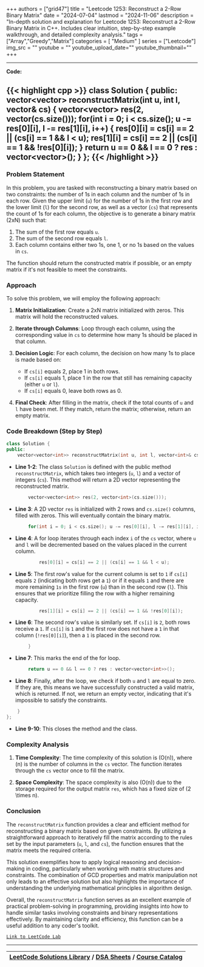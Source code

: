 
+++
authors = ["grid47"]
title = "Leetcode 1253: Reconstruct a 2-Row Binary Matrix"
date = "2024-07-04"
lastmod = "2024-11-06"
description = "In-depth solution and explanation for Leetcode 1253: Reconstruct a 2-Row Binary Matrix in C++. Includes clear intuition, step-by-step example walkthrough, and detailed complexity analysis."
tags = ["Array","Greedy","Matrix"]
categories = [
    "Medium"
]
series = ["Leetcode"]
img_src = ""
youtube = ""
youtube_upload_date=""
youtube_thumbnail=""
+++



---
**Code:**

{{< highlight cpp >}}
class Solution {
public:
    vector<vector<int>> reconstructMatrix(int u, int l, vector<int>& cs) {
        vector<vector<int>> res(2, vector<int>(cs.size()));
        for(int i = 0; i < cs.size(); u -= res[0][i], l -= res[1][i], i++) {
            res[0][i] = cs[i] == 2 || (cs[i] == 1 && l < u);
            res[1][i] = cs[i] == 2 || (cs[i] == 1 && !res[0][i]);
        }
        return u == 0 && l == 0 ? res : vector<vector<int>>();
    }
};
{{< /highlight >}}
---


### Problem Statement
In this problem, you are tasked with reconstructing a binary matrix based on two constraints: the number of 1s in each column and the number of 1s in each row. Given the upper limit (`u`) for the number of 1s in the first row and the lower limit (`l`) for the second row, as well as a vector (`cs`) that represents the count of 1s for each column, the objective is to generate a binary matrix (2xN) such that:

1. The sum of the first row equals `u`.
2. The sum of the second row equals `l`.
3. Each column contains either two 1s, one 1, or no 1s based on the values in `cs`.

The function should return the constructed matrix if possible, or an empty matrix if it's not feasible to meet the constraints.

### Approach
To solve this problem, we will employ the following approach:

1. **Matrix Initialization**: Create a 2xN matrix initialized with zeros. This matrix will hold the reconstructed values.

2. **Iterate through Columns**: Loop through each column, using the corresponding value in `cs` to determine how many 1s should be placed in that column.

3. **Decision Logic**: For each column, the decision on how many 1s to place is made based on:
   - If `cs[i]` equals 2, place 1 in both rows.
   - If `cs[i]` equals 1, place 1 in the row that still has remaining capacity (either `u` or `l`).
   - If `cs[i]` equals 0, leave both rows as 0.

4. **Final Check**: After filling in the matrix, check if the total counts of `u` and `l` have been met. If they match, return the matrix; otherwise, return an empty matrix.

### Code Breakdown (Step by Step)

```cpp
class Solution {
public:
    vector<vector<int>> reconstructMatrix(int u, int l, vector<int>& cs) {
```
- **Line 1-2**: The class `Solution` is defined with the public method `reconstructMatrix`, which takes two integers (`u`, `l`) and a vector of integers (`cs`). This method will return a 2D vector representing the reconstructed matrix.

```cpp
        vector<vector<int>> res(2, vector<int>(cs.size()));
```
- **Line 3**: A 2D vector `res` is initialized with 2 rows and `cs.size()` columns, filled with zeros. This will eventually contain the binary matrix.

```cpp
        for(int i = 0; i < cs.size(); u -= res[0][i], l -= res[1][i], i++) {
```
- **Line 4**: A for loop iterates through each index `i` of the `cs` vector, where `u` and `l` will be decremented based on the values placed in the current column.

```cpp
            res[0][i] = cs[i] == 2 || (cs[i] == 1 && l < u);
```
- **Line 5**: The first row's value for the current column is set to `1` if `cs[i]` equals `2` (indicating both rows get a `1`) or if it equals `1` and there are more remaining `1s` in the first row (`u`) than in the second row (`l`). This ensures that we prioritize filling the row with a higher remaining capacity.

```cpp
            res[1][i] = cs[i] == 2 || (cs[i] == 1 && !res[0][i]);
```
- **Line 6**: The second row's value is similarly set. If `cs[i]` is `2`, both rows receive a `1`. If `cs[i]` is `1` and the first row does not have a `1` in that column (`!res[0][i]`), then a `1` is placed in the second row.

```cpp
        }
```
- **Line 7**: This marks the end of the for loop.

```cpp
        return u == 0 && l == 0 ? res : vector<vector<int>>();
```
- **Line 8**: Finally, after the loop, we check if both `u` and `l` are equal to zero. If they are, this means we have successfully constructed a valid matrix, which is returned. If not, we return an empty vector, indicating that it's impossible to satisfy the constraints.

```cpp
    }
};
```
- **Line 9-10**: This closes the method and the class.

### Complexity Analysis
1. **Time Complexity**: The time complexity of this solution is \(O(n)\), where \(n\) is the number of columns in the `cs` vector. The function iterates through the `cs` vector once to fill the matrix.

2. **Space Complexity**: The space complexity is also \(O(n)\) due to the storage required for the output matrix `res`, which has a fixed size of \(2 \times n\).

### Conclusion
The `reconstructMatrix` function provides a clear and efficient method for reconstructing a binary matrix based on given constraints. By utilizing a straightforward approach to iteratively fill the matrix according to the rules set by the input parameters (`u`, `l`, and `cs`), the function ensures that the matrix meets the required criteria.

This solution exemplifies how to apply logical reasoning and decision-making in coding, particularly when working with matrix structures and constraints. The combination of GCD properties and matrix manipulation not only leads to an effective solution but also highlights the importance of understanding the underlying mathematical principles in algorithm design.

Overall, the `reconstructMatrix` function serves as an excellent example of practical problem-solving in programming, providing insights into how to handle similar tasks involving constraints and binary representations effectively. By maintaining clarity and efficiency, this function can be a useful addition to any coder's toolkit.

[`Link to LeetCode Lab`](https://leetcode.com/problems/reconstruct-a-2-row-binary-matrix/description/)

---

| [LeetCode Solutions Library](https://grid47.xyz/leetcode/) / [DSA Sheets](https://grid47.xyz/sheets/) / [Course Catalog](https://grid47.xyz/courses/) |
| --- |
